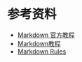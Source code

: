 # 参考资料

- [Markdown 官方教程](https://markdown.com.cn/)
- [Markdown教程](https://www.runoob.com/markdown/md-tutorial.html)
- [Markdown Rules](https://github.com/DavidAnson/markdownlint/blob/v0.23.1/doc/Rules.md#md033)
